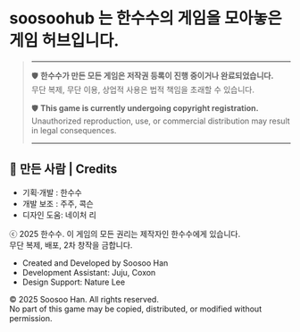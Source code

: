 # soosoohub 는 한수수의 게임을 모아놓은 게임 허브입니다. 

>---
>
> 🛡️ **한수수가 만든 모든 게임은 저작권 등록이 진행 중이거나 완료되었습니다.**  
> 무단 복제, 무단 이용, 상업적 사용은 법적 책임을 초래할 수 있습니다.  
>  
> 🛡️ **This game is currently undergoing copyright registration.**  
> Unauthorized reproduction, use, or commercial distribution may result in legal consequences.
>
> ----


## 👤 만든 사람 | Credits


- 기획·개발 : 한수수  
- 개발 보조 : 주주, 콕슨
- 디자인 도움: 네이처 리

<p>ⓒ 2025 한수수. 이 게임의 모든 권리는 제작자인 한수수에게 있습니다.<br>
 무단 복제, 배포, 2차 창작을 금합니다.</p>

- Created and Developed by Soosoo Han  
- Development Assistant: Juju, Coxon 
- Design Support: Nature Lee

<p>© 2025 Soosoo Han. All rights reserved.<br>
    No part of this game may be copied, distributed, or modified without permission.</p>

